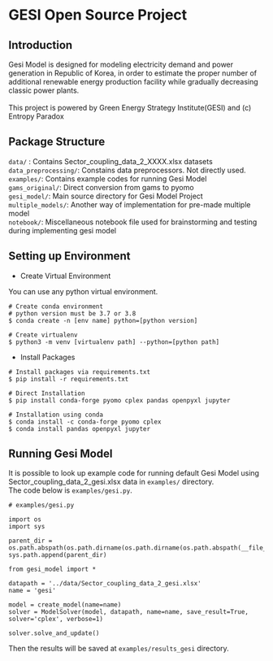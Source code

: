 # GESI Open Source Project

## Introduction
Gesi Model is designed for modeling electricity demand and power generation in Republic of Korea, in order to estimate the proper number of additional renewable energy production facility while gradually decreasing classic
power plants. <br>
<br>
This project is powered by Green Energy Strategy Institute(GESI) and (c) Entropy Paradox<br>

## Package Structure
`data/` : Contains Sector_coupling_data_2_XXXX.xlsx datasets<br>
`data_preprocessing/`: Constains data preprocessors. Not directly used.<br>
`examples/`: Contains example codes for running Gesi Model<br>
`gams_original/`: Direct conversion from gams to pyomo<br>
`gesi_model/`: Main source directory for Gesi Model Project <br>
`multiple_models/`: Another way of implementation for pre-made multiple model<br>
`notebook/`: Miscellaneous notebook file used for brainstorming and testing during implementing gesi model<br>

## Setting up Environment
- Create Virtual Environment

You can use any python virtual environment.

```
# Create conda environment
# python version must be 3.7 or 3.8
$ conda create -n [env name] python=[python version]

# Create virtualenv
$ python3 -m venv [virtualenv path] --python=[python path]
```

- Install Packages
```
# Install packages via requirements.txt
$ pip install -r requirements.txt

# Direct Installation
$ pip install conda-forge pyomo cplex pandas openpyxl jupyter

# Installation using conda
$ conda install -c conda-forge pyomo cplex 
$ conda install pandas openpyxl jupyter
```

## Running Gesi Model
It is possible to look up example code for running default Gesi Model using Sector_coupling_data_2_gesi.xlsx data in `examples/` directory.<br>
The code below is `examples/gesi.py`.

```
# examples/gesi.py

import os
import sys

parent_dir = os.path.abspath(os.path.dirname(os.path.dirname(os.path.abspath(__file__))))
sys.path.append(parent_dir)

from gesi_model import *

datapath = '../data/Sector_coupling_data_2_gesi.xlsx'
name = 'gesi'

model = create_model(name=name)
solver = ModelSolver(model, datapath, name=name, save_result=True, solver='cplex', verbose=1)

solver.solve_and_update()
```
Then the results will be saved at `examples/results_gesi` directory. 

